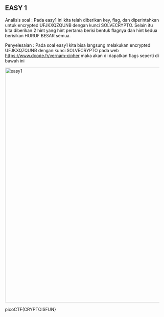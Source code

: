 ## EASY 1

Analisis soal : 
Pada easy1 ini kita telah diberikan key, flag, dan diperintahkan untuk encrypted UFJKXQZQUNB dengan kunci SOLVECRYPTO. Selain itu kita diberikan 2 hint yang hint pertama berisi bentuk flagnya dan hint kedua berisikan HURUF BESAR semua. 

Penyelesaian : 
Pada soal easy1 kita bisa langsung melakukan encrypted UFJKXQZQUNB dengan kunci SOLVECRYPTO pada web https://www.dcode.fr/vernam-cipher maka akan di dapatkan flags seperti di bawah ini 

<img width="764" alt="easy1" src="https://github.com/Delsea12/BelajarGit-Github/assets/96894117/cd99d717-1a45-4030-addf-4b96c9738c81">

picoCTF{CRYPTOISFUN}